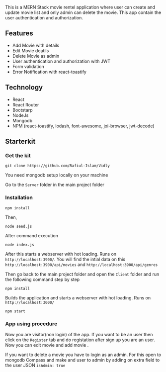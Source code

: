 This is a MERN Stack movie rentel application where user can create and update movie list and only admin can delete the movie. This app contain the user authentication and authorization.

## Features
 - Add Movie with details
 - Edit Movie deatils
 - Delete Movie as admin
 - User authentication and authorization with JWT
 - Form validation
 - Error Notification with react-toastify
 
## Technology
 - React
 - React Router
 - Bootstarp
 - NodeJs
 - Mongodb
 - NPM (react-toastify, lodash, font-awesome, joi-browser, jwt-decode)
 
 ## Starterkit
 
### Get the kit
```
git clone https://github.com/Rafiul-Islam/Vidly
```
You need mongodb setup locally on your machine

Go to the `Server` folder in the main project folder
 
### Installation
 ```
 npm install
 ```
 Then,
 ```
 node seed.js
 ```
 After command execution
 ```
 node index.js
 ```
After this  starts a webserver with hot loading. Runs on `http://localhost:3900/`. You will find the intial data on this `http://localhost:3900/api/movies` and `http://localhost:3900/api/genres`
 
Then go back to the main project folder and open the `Client` folder and run the following command step by step

 ```
 npm install
 ```
 
Builds the application and starts a webserver with hot loading. Runs on `http://localhost:3000/`
 
 ```
 npm start
 ```
 
### App using procedure

Now you are visitor(non login) of the app. If you want to be an user then click on the `Register` tab and do registation after sign up you are an user. Now you can
edit movie and add movie . 

If you want to delete a movie you have to login as an admin. For this open to mongodb Compass and make and user to admin by adding on extra field to the user JSON 
`isAdmin: true`


 
 
